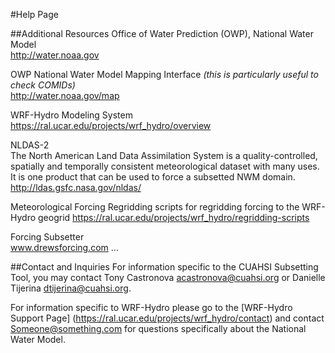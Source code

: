 #Help Page
  
##Additional Resources
Office of Water Prediction (OWP), National Water Model  
<http://water.noaa.gov>

OWP National Water Model Mapping Interface _(this is particularly useful to check COMIDs)_  
<http://water.noaa.gov/map>

WRF-Hydro Modeling System  
<https://ral.ucar.edu/projects/wrf_hydro/overview>

NLDAS-2  
The North American Land Data Assimilation System is a quality-controlled, spatially and temporally consistent meteorological dataset with many uses. It is one product that can be used to force a subsetted NWM domain.  
<http://ldas.gsfc.nasa.gov/nldas/>

Meteorological Forcing Regridding scripts for regridding forcing to the WRF-Hydro geogrid
<https://ral.ucar.edu/projects/wrf_hydro/regridding-scripts>

Forcing Subsetter  
www.drewsforcing.com …

##Contact and Inquiries 
For information specific to the CUAHSI Subsetting Tool, you may contact Tony Castronova <acastronova@cuahsi.org> or Danielle Tijerina <dtijerina@cuahsi.org>.

For information specific to WRF-Hydro please go to the [WRF-Hydro Support Page] (https://ral.ucar.edu/projects/wrf_hydro/contact) and contact <Someone@something.com> for questions specifically about the National Water Model.

